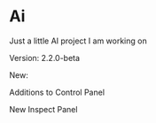 # Ai
Just a little AI project I am working on

Version: 2.2.0-beta

New:

Additions to Control Panel

New Inspect Panel
